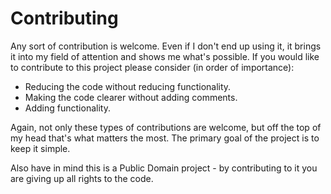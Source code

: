 # Contributing
Any sort of contribution is welcome. Even if I don't end up using it, it brings it into my field of attention and shows me what's possible. If you would like to contribute to this project please consider (in order of importance):
* Reducing the code without reducing functionality.
* Making the code clearer without adding comments.
* Adding functionality.

Again, not only these types of contributions are welcome, but off the top of my head that's what matters the most. The primary goal of the project is to keep it simple.

Also have in mind this is a Public Domain project - by contributing to it you are giving up all rights to the code.
